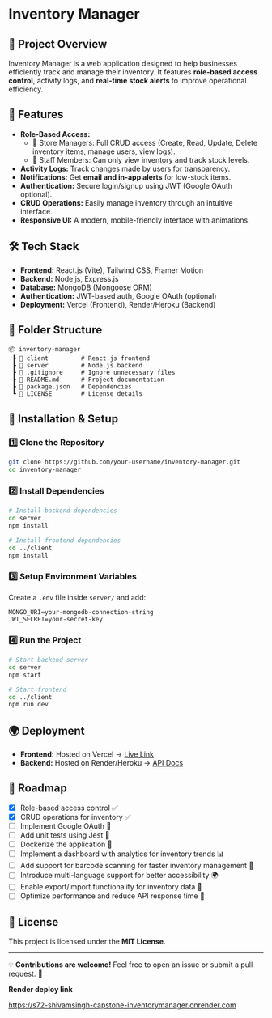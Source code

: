 # Inventory Manager

## 📌 Project Overview
Inventory Manager is a web application designed to help businesses efficiently track and manage their inventory. It features **role-based access control**, activity logs, and **real-time stock alerts** to improve operational efficiency.

## 🚀 Features
- **Role-Based Access:**
  - 🏢 Store Managers: Full CRUD access (Create, Read, Update, Delete inventory items, manage users, view logs).
  - 👷 Staff Members: Can only view inventory and track stock levels.
- **Activity Logs:** Track changes made by users for transparency.
- **Notifications:** Get **email and in-app alerts** for low-stock items.
- **Authentication:** Secure login/signup using JWT (Google OAuth optional).
- **CRUD Operations:** Easily manage inventory through an intuitive interface.
- **Responsive UI:** A modern, mobile-friendly interface with animations.

## 🛠️ Tech Stack
- **Frontend:** React.js (Vite), Tailwind CSS, Framer Motion
- **Backend:** Node.js, Express.js
- **Database:** MongoDB (Mongoose ORM)
- **Authentication:** JWT-based auth, Google OAuth (optional)
- **Deployment:** Vercel (Frontend), Render/Heroku (Backend)

## 📂 Folder Structure
```
📦 inventory-manager
 ┣ 📂 client         # React.js frontend
 ┣ 📂 server         # Node.js backend
 ┣ 📜 .gitignore     # Ignore unnecessary files
 ┣ 📜 README.md      # Project documentation
 ┣ 📜 package.json   # Dependencies
 ┗ 📜 LICENSE        # License details
```

## 🚀 Installation & Setup
### **1️⃣ Clone the Repository**
```sh
git clone https://github.com/your-username/inventory-manager.git
cd inventory-manager
```
### **2️⃣ Install Dependencies**
```sh
# Install backend dependencies
cd server
npm install

# Install frontend dependencies
cd ../client
npm install
```
### **3️⃣ Setup Environment Variables**
Create a `.env` file inside `server/` and add:
```
MONGO_URI=your-mongodb-connection-string
JWT_SECRET=your-secret-key
```
### **4️⃣ Run the Project**
```sh
# Start backend server
cd server
npm start

# Start frontend
cd ../client
npm run dev
```

## 🌍 Deployment
- **Frontend:** Hosted on Vercel → [Live Link](#)
- **Backend:** Hosted on Render/Heroku → [API Docs](#)

## 📌 Roadmap
- [x] Role-based access control ✅
- [x] CRUD operations for inventory ✅
- [ ] Implement Google OAuth 🔄
- [ ] Add unit tests using Jest 🔄
- [ ] Dockerize the application 🔄
- [ ] Implement a dashboard with analytics for inventory trends 📊
- [ ] Add support for barcode scanning for faster inventory management 🔄
- [ ] Introduce multi-language support for better accessibility 🌍
- [ ] Enable export/import functionality for inventory data 📂
- [ ] Optimize performance and reduce API response time 🚀

## 📄 License
This project is licensed under the **MIT License**.

---

💡 **Contributions are welcome!** Feel free to open an issue or submit a pull request. 🚀

**Render deploy link**

https://s72-shivamsingh-capstone-inventorymanager.onrender.com

